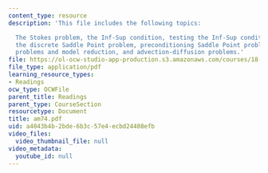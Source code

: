 ```yaml
---
content_type: resource
description: 'This file includes the following topics:

  The Stokes problem, the Inf-Sup condition, testing the Inf-Sup condition, solving
  the discrete Saddle Point problem, preconditioning Saddle Point problems, nonsymmetric
  problems and model reduction, and advection-diffusion problems.'
file: https://ol-ocw-studio-app-production.s3.amazonaws.com/courses/18-086-mathematical-methods-for-engineers-ii-spring-2006/a4043b4b2bde6b3c57e4ecbd24408efb_am74.pdf
file_type: application/pdf
learning_resource_types:
- Readings
ocw_type: OCWFile
parent_title: Readings
parent_type: CourseSection
resourcetype: Document
title: am74.pdf
uid: a4043b4b-2bde-6b3c-57e4-ecbd24408efb
video_files:
  video_thumbnail_file: null
video_metadata:
  youtube_id: null
---
```

